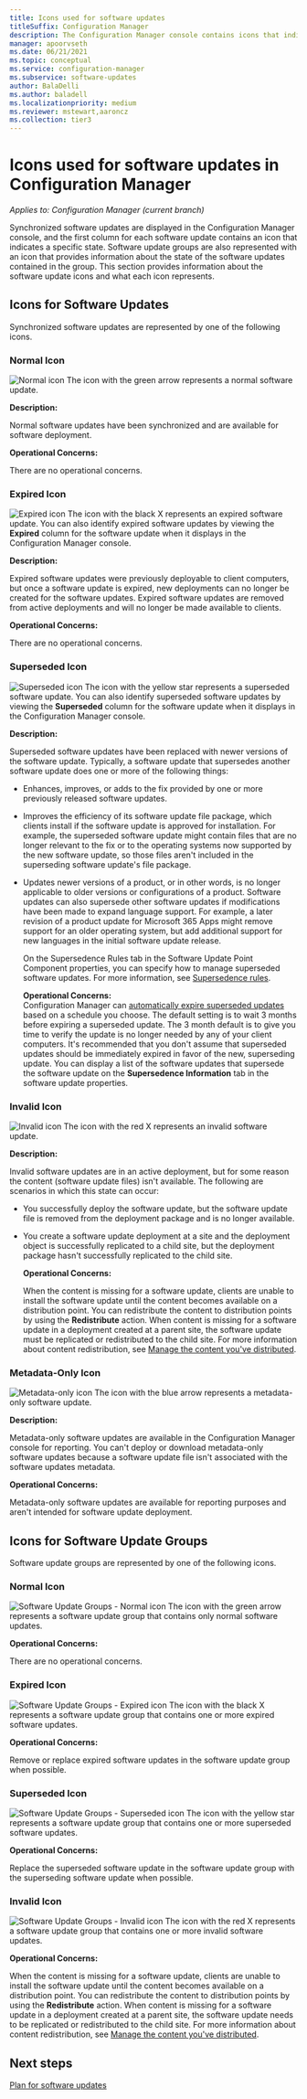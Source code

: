 ```yaml
---
title: Icons used for software updates
titleSuffix: Configuration Manager
description: The Configuration Manager console contains icons that indicate a state for the synchronized update or software update group.
manager: apoorvseth
ms.date: 06/21/2021
ms.topic: conceptual
ms.service: configuration-manager
ms.subservice: software-updates
author: BalaDelli
ms.author: baladell
ms.localizationpriority: medium
ms.reviewer: mstewart,aaroncz 
ms.collection: tier3
---
```

# Icons used for software updates in Configuration Manager

*Applies to: Configuration Manager (current branch)*

Synchronized software updates are displayed in the Configuration Manager console, and the first column for each software update contains an icon that indicates a specific state. Software update groups are also represented with an icon that provides information about the state of the software updates contained in the group. This section provides information about the software update icons and what each icon represents.  

## Icons for Software Updates  
 Synchronized software updates are represented by one of the following icons.  

### Normal Icon  
 ![Normal icon](../media/Normal.jpg) The icon with the green arrow represents a normal software update.  

 **Description:**  

 Normal software updates have been synchronized and are available for software deployment.  

 **Operational Concerns:**  

 There are no operational concerns.  

### Expired Icon  
 ![Expired icon](../media/Expired.jpg) The icon with the black X represents an expired software update. You can also identify expired software updates by viewing the **Expired** column for the software update when it displays in the Configuration Manager console.  

 **Description:**  

 Expired software updates were previously deployable to client computers, but once a software update is expired, new deployments can no longer be created for the software updates. Expired software updates are removed from active deployments and will no longer be made available to clients.  

 **Operational Concerns:**  

 There are no operational concerns.

### Superseded Icon  
 ![Superseded icon](../media/Superseded.jpg) The icon with the yellow star represents a superseded software update. You can also identify superseded software updates by viewing the **Superseded** column for the software update when it displays in the Configuration Manager console.  

 **Description:**  

 Superseded software updates have been replaced with newer versions of the software update. Typically, a software update that supersedes another software update does one or more of the following things:  

- Enhances, improves, or adds to the fix provided by one or more previously released software updates.  

- Improves the efficiency of its software update file package, which clients install if the software update is approved for installation. For example, the superseded software update might contain files that are no longer relevant to the fix or to the operating systems now supported by the new software update, so those files aren't included in the superseding software update's file package.  

- Updates newer versions of a product, or in other words, is no longer applicable to older versions or configurations of a product. Software updates can also supersede other software updates if modifications have been made to expand language support. For example, a later revision of a product update for Microsoft 365 Apps might remove support for an older operating system, but add additional support for new languages in the initial software update release.  

  On the Supersedence Rules tab in the Software Update Point Component properties, you can specify how to manage superseded software updates. For more information, see [Supersedence rules](../plan-design/plan-for-software-updates.md#BKMK_SupersedenceRules).  

  **Operational Concerns:**  
   Configuration Manager can [automatically expire superseded updates](../get-started/install-a-software-update-point.md#supersedence-rules) based on a schedule you choose. The default setting is to wait 3 months before expiring a superseded update. The 3 month default is to give you time to verify the update is no longer needed by any of your client computers. It's recommended that you don't assume that superseded updates should be immediately expired in favor of the new, superseding update. You can display a list of the software updates that supersede the software update on the **Supersedence Information** tab in the software update properties.  

### Invalid Icon  
 ![Invalid icon](../media/Invalid.jpg) The icon with the red X represents an invalid software update.  

 **Description:**  

 Invalid software updates are in an active deployment, but for some reason the content (software update files) isn't available. The following are scenarios in which this state can occur:  

- You successfully deploy the software update, but the software update file is removed from the deployment package and is no longer available.  

- You create a software update deployment at a site and the deployment object is successfully replicated to a child site, but the deployment package hasn't successfully replicated to the child site.  

  **Operational Concerns:**  

  When the content is missing for a software update, clients are unable to install the software update until the content becomes available on a distribution point. You can redistribute the content to distribution points by using the **Redistribute** action. When content is missing for a software update in a deployment created at a parent site, the software update must be replicated or redistributed to the child site. For more information about content redistribution, see [Manage the content you've distributed](../../core/servers/deploy/configure/deploy-and-manage-content.md#bkmk_manage).  

### Metadata-Only Icon
 ![Metadata-only icon](../media/MetadataOnly.png) The icon with the blue arrow represents a metadata-only software update.

 **Description:**  

 Metadata-only software updates are available in the Configuration Manager console for reporting. You can't deploy or download metadata-only software updates because a software update file isn't associated with the software updates metadata.  

 **Operational Concerns:**  

 Metadata-only software updates are available for reporting purposes and aren't intended for software update deployment.  

## Icons for Software Update Groups  
 Software update groups are represented by one of the following icons.  

### Normal Icon  
 ![Software Update Groups - Normal icon](../media/Normal.jpg) The icon with the green arrow represents a software update group that contains only normal software updates.  

 **Operational Concerns:**  

 There are no operational concerns.  

### Expired Icon  
 ![Software Update Groups - Expired icon](../media/Expired.jpg) The icon with the black X represents a software update group that contains one or more expired software updates.  

 **Operational Concerns:**  

 Remove or replace expired software updates in the software update group when possible.  

### Superseded Icon  
 ![Software Update Groups - Superseded icon](../media/Superseded.jpg) The icon with the yellow star represents a software update group that contains one or more superseded software updates.  

 **Operational Concerns:**  

 Replace the superseded software update in the software update group with the superseding software update when possible.  

### Invalid Icon  
 ![Software Update Groups - Invalid icon](../media/Invalid.jpg) The icon with the red X represents a software update group that contains one or more invalid software updates.  

 **Operational Concerns:**  

 When the content is missing for a software update, clients are unable to install the software update until the content becomes available on a distribution point. You can redistribute the content to distribution points by using the **Redistribute** action. When content is missing for a software update in a deployment created at a parent site, the software update needs to be replicated or redistributed to the child site. For more information about content redistribution, see [Manage the content you've distributed](../../core/servers/deploy/configure/deploy-and-manage-content.md#bkmk_manage).  


## Next steps 

[Plan for software updates](../plan-design/plan-for-software-updates.md)